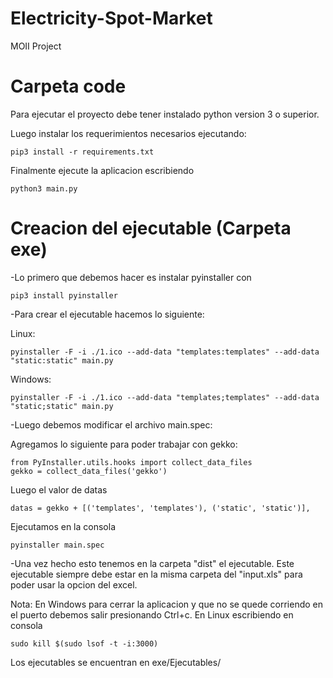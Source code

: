 # Electricity-Spot-Market
MOII Project

# Carpeta code

Para ejecutar el proyecto debe tener instalado python version 3 o superior.

Luego instalar los requerimientos necesarios ejecutando: 

	pip3 install -r requirements.txt


Finalmente ejecute la aplicacion escribiendo 

	python3 main.py


# Creacion del ejecutable (Carpeta exe)

-Lo primero que debemos hacer es instalar pyinstaller con

	pip3 install pyinstaller

-Para crear el ejecutable hacemos lo siguiente:

Linux: 
	
	pyinstaller -F -i ./1.ico --add-data "templates:templates" --add-data "static:static" main.py
	
Windows: 

	pyinstaller -F -i ./1.ico --add-data "templates;templates" --add-data "static;static" main.py

-Luego debemos modificar el archivo main.spec:

Agregamos lo siguiente para poder trabajar con gekko:

	from PyInstaller.utils.hooks import collect_data_files
	gekko = collect_data_files('gekko')
	
Luego el valor de datas 
	
	datas = gekko + [('templates', 'templates'), ('static', 'static')],
	
Ejecutamos en la consola 
	
	pyinstaller main.spec

-Una vez hecho esto tenemos en la carpeta "dist" el ejecutable. Este ejecutable siempre debe estar en la misma carpeta del "input.xls" para poder usar la opcion del excel.

Nota: En Windows para cerrar la aplicacion y que no se quede corriendo en el puerto debemos salir presionando Ctrl+c. En Linux escribiendo en consola 

	sudo kill $(sudo lsof -t -i:3000)
 
 Los ejecutables se encuentran en exe/Ejecutables/
